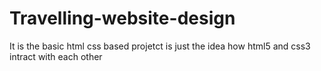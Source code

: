 # Travelling-website-design
It is the basic html css based projetct is just the idea how html5 and css3 intract with each other
